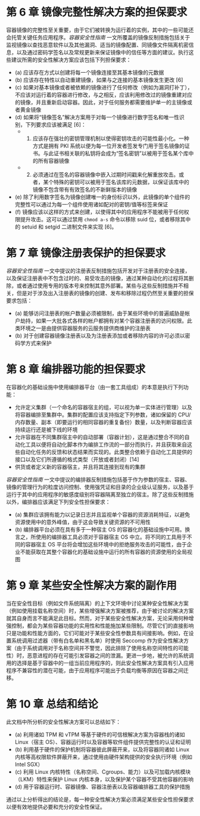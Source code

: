 # 第 6 章 镜像完整性解决方案的担保要求

容器镜像的完整性至关重要，由于它们被转换为运行着的实例，其中的一些可能还会托管关键任务应用程序。_容器安全性指南_ 一文所覆盖的镜像反制措施包括关于监视镜像以查找恶意软件以及其他漏洞、适当的镜像配置、同镜像文件隔离机密信息，以及通过密码学签名以及常规更新来保证镜像中的信任等方面的建议。执行这些建议所需的安全性解决方案应该包括下列担保要求：

* (a) 应该存在方式以创建将每一个镜像连接至其基本镜像的元数据
* (b) 应该存在特性以自动重建镜像，如果与之连接的基本镜像发生更改 \[6\]
* (c) 如果对基本镜像或者被依赖的镜像进行了任何修改（例如为漏洞打补丁），不应该对运行着的容器进行修改，与之相反，应该利用修改过的镜像重建对应的镜像，并且重新启动容器。因此，对于任何服务都需要维护单一的主镜像或者黄金镜像
* (d) 如果将“镜像签名”解决方案用于对每一个镜像进行数字签名和唯一性识别，下列要求应该被满足 \[6\]：
    * 1. 应该存在强壮的密钥管理机制以使得密钥攻击的可能性最小化。一种方式是拥有 PKI 系统以便为每一位开发者签发专门用于签名镜像的证书。与此证书相关联的私钥将会成为“签名密钥”以被用于签名某个库中的所有容器镜像
    * 2. 必须通过在签名的容器镜像中嵌入过期时间戳来化解重放攻击。或者，某个特殊的密钥可以被用于签名该库的元数据，以保证该库中的镜像不包含带有有效签名的不新鲜版本的镜像
* (e) 除了利用数字签名为镜像创建唯一的身份标识以外，此镜像的单个组件的完整性可以通过为每一个组件使用诸如配对的密钥/值等标签来保证
* (f) 镜像应该以这样的方式来创建，以使得其中的应用程序不能被用于任何权限提升攻击。这可以通过禁用 `chmod a-s` 命令以移除 suid 位，或者移除其中的 setuid 和 setgid 二进制文件来实现 \[6\]。

# 第 7 章 镜像注册表保护的担保要求

_容器安全性指南_ 一文中提议的注册表反制措施包括开发对于注册表的安全连接，以及保证注册表中不包含过时的、易受攻击的镜像，通过某种自动化的过程将其删除，或者通过使用专用的版本号来控制其意外部署。某些与这些反制措施并不相关，但是对于涉及出入注册表的镜像的创建、发布和移除过程仍然至关重要的担保要求包括：

* (a) 能够访问注册表的帐户数量必须被限制，由于某些环境中的普遍威胁是帐户劫持，如果一大批各式各样的帐户都拥有对某个容器注册表的访问权限。此类环境之一是由提供容器服务的云服务提供商维护的注册表
* (b) 对于创建容器镜像注册表以及为注册表添加或者移除内容的许可必须以密码学方式来保护

# 第 8 章 编排器功能的担保要求

在容器化的基础设施中使用编排器平台（由一套工具组成）的本意是执行下列功能：

* 允许定义集群（一个命名的容器宿主的组，可以视为单一实体进行管理）以及将容器编排至集群中。集群的配置应该支持指定下列参数，诸如保留的 CPU/内存数量、副本（即要运行的相同容器的重复备份）数量，以及判断容器应该持续运行还是被下线的环境
* 允许容器在不同集群宿主中的自动部署（容器计划），这是通过整合不同的自动化工具以便将自动化脚本作为编排工作流的一部分而执行，并且获取来自这些自动化任务的反馈和状态结果而实现的。此类整合依赖于自动化工具提供的接口以及它们所遵循的格式类型（开放或者封闭）\[14\]
* 供货或者定义新的容器宿主，并且将其连接到现有的集群

_容器安全性指南_ 一文中提议的编排器反制措施包括基于作为参数的宿主、容器、镜像的管理行为的粒度访问控制、使用强凭证和目录的企业级认证服务，以及基于运行于其中的应用程序的敏感度级别将容器隔离至独立的宿主。除了这些反制措施以外，编排器应该满足下列安全性担保要求：

* (a) 集群应该拥有能力以记录日志并且监视单个容器的资源消耗特征，以避免资源使用中的意外峰值，由于这会导致关键资源的不可用性
* (b) 编排器平台必须在具有多于一种宿主 OS 的容器化的基础设施中可用。换言之，所使用的编排器工具必须对于容器宿主 OS 中立。将不同的工具用于不同的容器宿主 OS 平台将会增加这些环境中的拒绝服务攻击的可能性，由于企业不能获取在其整个容器化的基础设施中运行的所有容器的资源使用的全局视图

# 第 9 章 某些安全性解决方案的副作用

当在安全性目标（例如文件系统隔离）的上下文环境中讨论某种安全性解决方案（例如使用挂载名称空间）时，某些增强解决方案被推荐，由于被讨论的解决方案就其自身而言不能满足此目标。然而，对于某些安全性解决方案，无论采用何种增强控制，都会为某些容器功能的实用性和性能施加某些限制。尽管它们的直接影响只是功能和性能方面的，它们可能对于某些安全性参数具有间接影响。例如，在设置系统调用过滤器（带有白名单和黑名单）时使用 Seccomp 作为安全性解决方案（由于系统调用对于名称空间并不警觉，因此排除了使用名称空间特性的可能性）时，恶意进程的存在可能引发容器之间的泄漏。更进一步地，被允许的系统调用的选择是基于容器中的一组当前应用程序的，则此安全性解决方案具有引入应用程序不兼容性的潜在可能，由于应用程序可能出于负载均衡等原因在容器之间迁移。

# 第 10 章 总结和结论

此文档中所分析的安全性解决方案可以总结如下：

* (a) 利用诸如 TPM 和 vTPM 等基于硬件的可信根解决方案为容器栈的诸如 Linux（宿主 OS）、容器运行时以及容器等软件组件提供完整性的认证和证明
* (b) 利用基于硬件的保护机制将容器彼此屏蔽开来，以及将容器同诸如 Linux 内核等高权限软件屏蔽开来，通过使用由硬件架构提供的安全执行环境（例如 Intel SGX）
* (c) 利用 Linux 内核特性（名称空间、Cgroups、能力）以及可加载内核模块（LKM）特性来保护 Linux 内核本身，以及保护某个容器不受其他容器的影响
* (d) 用于容器运行时、容器镜像、容器注册表以及容器编排器工具的保护措施

通过以上分析得出的结论是，每一种安全性解决方案必须满足某些安全性担保要求以便有效地提供必要和充分的安全性保证。

